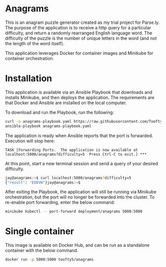 # Anagrams

This is an anagram puzzle generator created as my trial project for Parse.ly.  The purpose of the application is to receive a http query for a particular difficulty, and return a randomly rearranged English language word.  The difficulty of the puzzle is the number of unique letters in the word (and not the length of the word itself).

This application leverages Docker for container images and Minikube for container orchestration.


# Installation
This application is available via an Ansible Playbook that downloads and installs Minikube, and then deploys the application.  The requirements are that Docker and Ansible are installed on the local computer.

To download and run the Playbook, run the following:

```bash
curl -o anagrams-playbook.yaml https://raw.githubusercontent.com/Toofty5/anagrams/master/anagrams-playbook.yaml && \
ansible-playbook anagrams-playbook.yaml
```

The application is ready when Ansible reports that the port is forwarded.  Execution will stop here:
```
TASK [Forwarding Ports.  The application is now available at localhost:5000/anagrams?difficulty=5  Press Ctrl-C to exit.] ***
```

At this point, start a new terminal session and send a query of your desired difficulty.
```bash
jay@anagrams:~$ curl localhost:5000/anagrams?difficulty=5
{"result": "EODVW"}jay@anagrams:~$ 
```

After exiting the Playbook, the application will still be running via Minikube orchestration, but the port will no longer be forwarded into the cluster.  To re-enable port forwarding, enter the below command:
```bash
minikube kubectl -- port-forward deployment/anagrams 5000:5000 
```


# Single container
This image is available on Docker Hub, and can be run as a standalone container with the below command.
```bash
docker run -p 5000:5000 toofty5/anagrams
```
